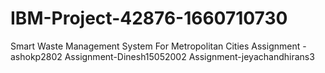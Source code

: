 # IBM-Project-42876-1660710730
Smart Waste Management System For Metropolitan Cities
Assignment - ashokp2802
Assignment-Dinesh15052002
Assignment-jeyachandhirans3 
